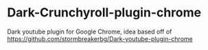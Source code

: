 # Dark-Crunchyroll-plugin-chrome
Dark youtube plugin for Google Chrome, idea based off of https://github.com/stormbreakerbg/Dark-youtube-plugin-chrome

